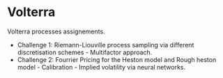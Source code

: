 # Volterra

Volterra processes assignements.

  - Challenge 1: Riemann-Liouville process sampling via different discretisation schemes - Multifactor approach.
  - Challenge 2: Fourrier Pricing for the Heston model and Rough heston model - Calibration - Implied volatility via neural networks.
